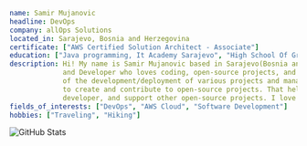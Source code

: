 ```yaml
name: Samir Mujanovic
headline: DevOps
company: allOps Solutions
located_in: Sarajevo, Bosnia and Herzegovina
certificate: ["AWS Certified Solution Architect - Associate"]
education: ["Java programming, It Academy Sarajevo", "High School Of Graphics Technologies, Multimedia, and Design"]
description: Hi! My name is Samir Mujanovic based in Sarajevo(Bosnia and Herzegovina). I describe myself as a DevOps
             and Developer who loves coding, open-source projects, and cloud platforms. Experienced with all stages
             of the development/deployment of various projects and managing Linux servers. In my spare time, I like
             to create and contribute to open-source projects. That helps me to learn a lot of new stuff, grow as a
             developer, and support other open-source projects. I love traveling and discovering new places.
fields_of_interests: ["DevOps", "AWS Cloud", "Software Development"]
hobbies: ["Traveling", "Hiking"]
```
<img align="left" alt="GitHub Stats" src="https://github-readme-stats.vercel.app/api?username=samir-mujanovic&show_icons=true&theme=transparent&hide_border=true" />
